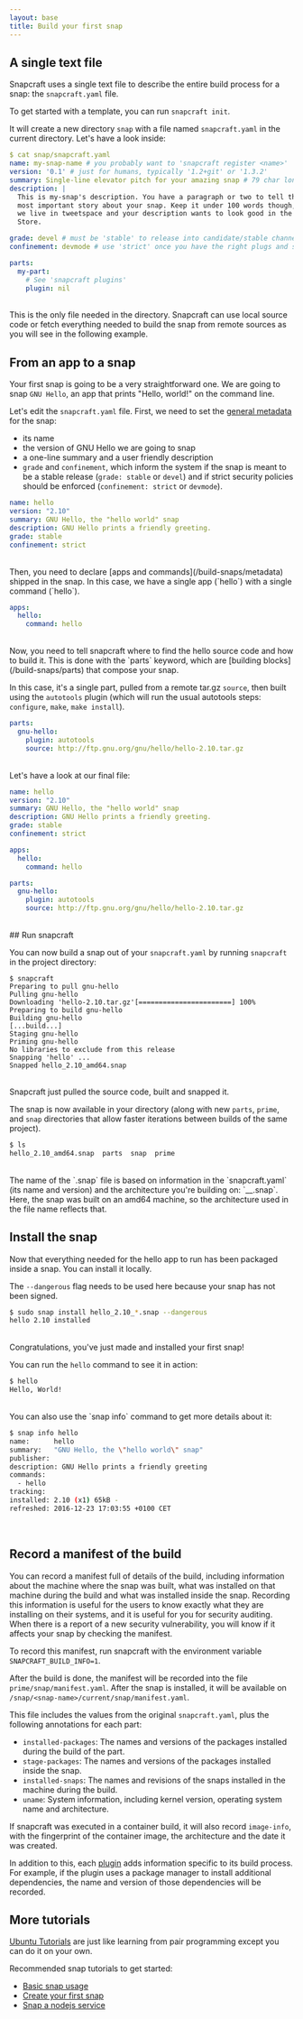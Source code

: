 ```yaml
---
layout: base
title: Build your first snap
---
```


## A single text file

Snapcraft uses a single text file to describe the entire build process for a snap: the `snapcraft.yaml` file.

To get started with a template, you can run `snapcraft init`.

It will create a new directory `snap` with a file named `snapcraft.yaml` in the current directory.
Let's have a look inside:

```yaml
$ cat snap/snapcraft.yaml
name: my-snap-name # you probably want to 'snapcraft register <name>'
version: '0.1' # just for humans, typically '1.2+git' or '1.3.2'
summary: Single-line elevator pitch for your amazing snap # 79 char long summary
description: |
  This is my-snap's description. You have a paragraph or two to tell the
  most important story about your snap. Keep it under 100 words though,
  we live in tweetspace and your description wants to look good in the Snap
  Store.

grade: devel # must be 'stable' to release into candidate/stable channels
confinement: devmode # use 'strict' once you have the right plugs and slots

parts:
  my-part:
    # See 'snapcraft plugins'
    plugin: nil
```
<br>
This is the only file needed in the directory. Snapcraft can use local source code or fetch everything needed to build the snap from remote sources as you will see in the following example.

## From an app to a snap

Your first snap is going to be a very straightforward one. We are going to snap `GNU Hello`, an app that prints "Hello, world!" on the command line.

Let's edit the `snapcraft.yaml` file. First, we need to set the [general metadata](/build-snaps/syntax) for the snap:

* its name
* the version of GNU Hello we are going to snap
* a one-line summary and a user friendly description
* `grade` and `confinement`, which inform the system if the snap is meant to be a stable release (`grade: stable` or `devel`) and if strict security policies should be enforced (`confinement: strict` or `devmode`).

```yaml
name: hello
version: "2.10"
summary: GNU Hello, the "hello world" snap
description: GNU Hello prints a friendly greeting.
grade: stable
confinement: strict
```

<br>
Then, you need to declare [apps and commands](/build-snaps/metadata) shipped in the snap. In this case, we have a single app (`hello`) with a single command (`hello`).

```yaml
apps:
  hello:
    command: hello
```

<br>
Now, you need to tell snapcraft where to find the hello source code and how to build it. This is done with the `parts` keyword, which are [building blocks](/build-snaps/parts) that compose your snap.

In this case, it's a single part, pulled from a remote tar.gz `source`, then built using the `autotools` plugin (which will run the usual autotools steps: `configure`, `make`, `make install`).

```yaml
parts:
  gnu-hello:
    plugin: autotools
    source: http://ftp.gnu.org/gnu/hello/hello-2.10.tar.gz
```
<br>
Let's have a look at our final file:

```yaml
name: hello
version: "2.10"
summary: GNU Hello, the "hello world" snap
description: GNU Hello prints a friendly greeting.
grade: stable
confinement: strict

apps:
  hello:
    command: hello

parts:
  gnu-hello:
    plugin: autotools
    source: http://ftp.gnu.org/gnu/hello/hello-2.10.tar.gz
```

<br>
## Run snapcraft

You can now build a snap out of your `snapcraft.yaml` by running `snapcraft` in the project directory:

```
$ snapcraft
Preparing to pull gnu-hello
Pulling gnu-hello
Downloading 'hello-2.10.tar.gz'[=======================] 100%
Preparing to build gnu-hello
Building gnu-hello
[...build...]
Staging gnu-hello
Priming gnu-hello
No libraries to exclude from this release
Snapping 'hello' ...
Snapped hello_2.10_amd64.snap
```
<br>
Snapcraft just pulled the source code, built and snapped it.

The snap is now available in your directory (along with new `parts`, `prime`, and `snap` directories that allow faster iterations between builds of the same project).

```bash
$ ls
hello_2.10_amd64.snap  parts  snap  prime
```
<br>
The name of the `.snap` file is based on information in the `snapcraft.yaml` (its name and version) and the architecture you're building on: `<name>_<version>_<arch>.snap`. Here, the snap was built on an amd64 machine, so the architecture used in the file name reflects that.

## Install the snap

Now that everything needed for the hello app to run has been packaged inside a snap. You can install it locally.

The  `--dangerous` flag needs to be used here because your snap has not been signed.

```bash
$ sudo snap install hello_2.10_*.snap --dangerous
hello 2.10 installed
```

<br>
Congratulations, you've just made and installed your first snap!

You can run the `hello` command to see it in action:

```bash
$ hello
Hello, World!
```
<br>
You can also use the `snap info` command to get more details about it:

```bash
$ snap info hello
name:      hello
summary:   "GNU Hello, the \"hello world\" snap"
publisher:
description: GNU Hello prints a friendly greeting
commands:
  - hello
tracking:
installed: 2.10 (x1) 65kB -
refreshed: 2016-12-23 17:03:55 +0100 CET
```
<br>

## Record a manifest of the build

You can record a manifest full of details of the build, including information
about the machine where the snap was built, what was installed on that machine
during the build and what was installed inside the snap. Recording this
information is useful for the users to know exactly what they are installing
on their systems, and it is useful for you for security auditing. When there
is a report of a new security vulnerability, you will know if it affects your
snap by checking the manifest.

To record this manifest, run snapcraft with the environment variable
`SNAPCRAFT_BUILD_INFO=1`.

After the build is done, the manifest will be recorded into the file
`prime/snap/manifest.yaml`. After the snap is installed, it will be available
on `/snap/<snap-name>/current/snap/manifest.yaml`.

This file includes the values from the original `snapcraft.yaml`, plus the
following annotations for each part:

* `installed-packages`: The names and versions of the packages installed during the build of the part.
* `stage-packages`: The names and versions of the packages installed inside the snap.
* `installed-snaps`: The names and revisions of the snaps installed in the machine during the build.
* `uname`: System information, including kernel version, operating system name and architecture.

If snapcraft was executed in a container build, it will also record `image-info`,
with the fingerprint of the container image, the architecture and the date it
was created.

In addition to this, each [plugin](/build-snaps/plugin) adds information
specific to its build process. For example, if the plugin uses a package manager
to install additional dependencies, the name and version of those dependencies
will be recorded.

## More tutorials

[Ubuntu Tutorials](https://tutorials.ubuntu.com/) are just like learning from pair programming except you can do it on your own.

Recommended snap tutorials to get started:

* [Basic snap usage](https://tutorials.ubuntu.com/tutorial/basic-snap-usage?utm_source=snapcraft.io&utm_medium=buildfirstsnap&utm_campaign=tutorials)
* [Create your first snap](https://tutorials.ubuntu.com/tutorial/create-your-first-snap?utm_source=snapcraft.io&utm_medium=buildfirstsnap&utm_campaign=tutorials)
* [Snap a nodejs service](https://tutorials.ubuntu.com/tutorial/build-a-nodejs-service?utm_source=snapcraft.io&utm_medium=buildfirstsnap&utm_campaign=tutorials)